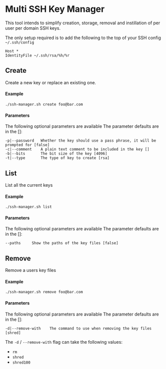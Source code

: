 # Multi SSH Key Manager

This tool intends to simplify creation, storage, removal and instillation of per user per domain SSH keys.

The only setup required is to add the following to the top of your SSH config `~/.ssh/config`

    Host *
    IdentityFile ~/.ssh/rsa/%h/%r

## Create

Create a new key or replace an existing one.

#### Example

    ./ssh-manager.sh create foo@bar.com

#### Parameters

The following optional parameters are available
The parameter defaults are in the []:

    -p|--password	Whether the key should use a pass phrase, it will be prompted for [false]
    -c|--comment	A plain text comment to be included in the key []
    -b|--bits		The bit size of the key [4096]
    -t|--type		The type of key to create [rsa]

## List

List all the current keys

#### Example

    ./ssh-manager.sh list

#### Parameters

The following optional parameters are available
The parameter defaults are in the []:

    --paths		Show the paths of the key files [false]


## Remove

Remove a users key files

#### Example

    ./ssh-manager.sh remove foo@bar.com

#### Parameters

The following optional parameters are available
The parameter defaults are in the []:

    -d|--remove-with	The command to use when removing the key files [shred]

The `-d` / `--remove-with` flag can take the following values:

- `rm`
- `shred`
- `shred100`
